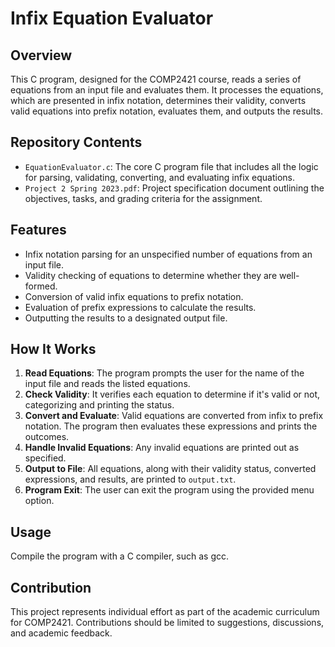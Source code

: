 # Infix Equation Evaluator

## Overview
This C program, designed for the COMP2421 course, reads a series of equations from an input file and evaluates them. It processes the equations, which are presented in infix notation, determines their validity, converts valid equations into prefix notation, evaluates them, and outputs the results.

## Repository Contents
- `EquationEvaluator.c`: The core C program file that includes all the logic for parsing, validating, converting, and evaluating infix equations.
- `Project 2 Spring 2023.pdf`: Project specification document outlining the objectives, tasks, and grading criteria for the assignment.

## Features
- Infix notation parsing for an unspecified number of equations from an input file.
- Validity checking of equations to determine whether they are well-formed.
- Conversion of valid infix equations to prefix notation.
- Evaluation of prefix expressions to calculate the results.
- Outputting the results to a designated output file.

## How It Works
1. **Read Equations**: The program prompts the user for the name of the input file and reads the listed equations.
2. **Check Validity**: It verifies each equation to determine if it's valid or not, categorizing and printing the status.
3. **Convert and Evaluate**: Valid equations are converted from infix to prefix notation. The program then evaluates these expressions and prints the outcomes.
4. **Handle Invalid Equations**: Any invalid equations are printed out as specified.
5. **Output to File**: All equations, along with their validity status, converted expressions, and results, are printed to `output.txt`.
6. **Program Exit**: The user can exit the program using the provided menu option.

## Usage
Compile the program with a C compiler, such as gcc.

## Contribution
This project represents individual effort as part of the academic curriculum for COMP2421. Contributions should be limited to suggestions, discussions, and academic feedback.
